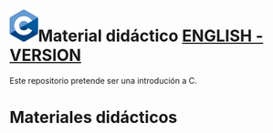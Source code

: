 # <img src="images/C_Logo.png"/>Material didáctico  [ENGLISH - VERSION](README_en.md)


Este repositorio pretende ser una introdución a C.



# Materiales didácticos
